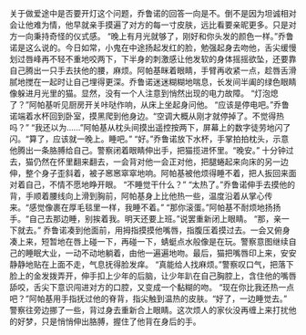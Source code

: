 关于做爱途中是否要开灯这个问题，乔鲁诺的回答一向是不。倒不是因为坦诚相对会让他难为情，他早就亲手摸遍了对方的每一寸皮肤，远比看要亲昵更多。只是对方一向秉持奇怪的仪式感。
“晚上有月光就够了，刚好和你头发的颜色一样。”乔鲁诺是这么说的。今日如常，小鬼在中途扬起发红的脸，勉强起身去吻他，舌尖缓慢划过唇峰再不轻不重地咬两下，下半身的刺激感让他发软的身体摇摇欲坠，还要靠自己腾出一只手去扶他的腰，麻烦。阿帕基眯着眼睛，手臂再收紧一点，趁唇舌滑腻地搅在一起时让自己埋得更深。乔鲁诺迷迷糊糊地喘息，长发间半阖的绿色眼睛像躲进月光里的猫。显然，没有一个人注意到悄然出现的电力故障。
“灯泡熄了？”阿帕基听见厨房开关咔哒作响，从床上坐起身问他。
“应该是停电吧。”乔鲁诺端着水杯回到卧室，摸黑爬到他身边。“空调大概从刚才就停掉了。不觉得热吗？”
“我还以为......”阿帕基从枕头间摸出遥控按两下，屏幕上的数字徒劳地闪了闪。“算了，应该就一晚上。睡吧。”
“好。”乔鲁诺放下水杯，手掌拍拍枕头，示意他腾出一条胳膊给自己。警察闭着眼睛伸出手，把猫揽进怀里。“晚安。”
十分钟过去，猫仍然在怀里翻来翻去，一会背对他一会正对他，把腿蜷起来向床的另一边伸，整个身子歪斜着，被子窸窸窣窣地响。阿帕基被他烦得睡不着，把人扳回来面对着自己，不情不愿地睁开眼。
“不睡觉干什么？”
“太热了。”乔鲁诺伸手去摸他的背，手顺着腰线向上滑到胸前，阿帕基身上比他热一些，温度沿着从掌心传来。“感觉像裹在厚毛毯里一样，我睡不着。”
“那你滚蛋。”阿帕基不耐烦地扬扬手。“自己去那边睡，别挨着我。明天还要上班。”说罢重新闭上眼睛。
“那，亲一下就去。”
乔鲁诺凑到他面前，用拇指摸摸他嘴唇，指腹压着摸过去。一会又俯身凑上来，短暂地在唇上碰一下，再碰一下，蜻蜓点水般像是在玩。警察意图继续自己的睡眠大业，一动不动地躺着，由他一遍遍地吻。最后，猫把嘴唇印上来，安安静静地贴在上面不走，气息抚得脸发痒。
“真能给人找麻烦。”警察叹口气，把落下脸上的金发拨弄开，伸手扣上少年的后脑，让少年趴在自己胸腔上，含住他的嘴唇舔咬，舌尖下意识闯进对方的口腔，又变成一个黏糊的吻。
“现在你比我还热一点吧？”阿帕基用手指抚过他的脊背，指尖触到温热的皮肤。“好了，一边睡觉去。”
警察往旁边挪了一些，背过身去重新合上眼睛。这次烦人的家伙没再缠上来打扰他的好梦，只是悄悄伸出胳膊，握住了他背在身后的手。